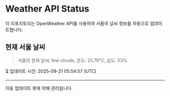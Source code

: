 
# Weather API Status

이 리포지토리는 OpenWeather API를 사용하여 서울의 날씨 정보를 자동으로 업데이트합니다.

## 현재 서울 날씨
> 서울의 현재 날씨: few clouds, 온도: 25.76°C, 습도: 53%

⏳ 업데이트 시간: 2025-09-21 05:54:57 (UTC)

---
자동 업데이트 봇에 의해 관리됩니다.
